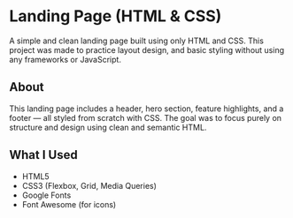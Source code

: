 #  Landing Page (HTML & CSS)

A simple and clean landing page built using only HTML and CSS. This project was made to practice layout design, and basic styling without using any frameworks or JavaScript.

##  About

This landing page includes a header, hero section, feature highlights, and a footer — all styled from scratch with CSS. The goal was to focus purely on structure and design using clean and semantic HTML.

##  What I Used

- HTML5  
- CSS3 (Flexbox, Grid, Media Queries)  
- Google Fonts  
- Font Awesome (for icons)

